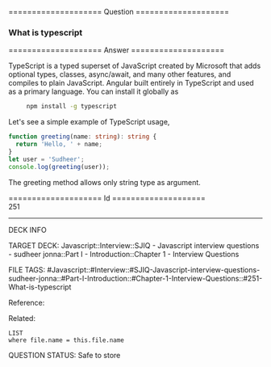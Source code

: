 ==================== Question ====================  

### What is typescript  

==================== Answer ====================  

TypeScript is a typed superset of JavaScript created by Microsoft that adds
optional types, classes, async/await, and many other features, and compiles to
plain JavaScript. Angular built entirely in TypeScript and used as a primary
language. You can install it globally as

```bash
     npm install -g typescript
```

Let's see a simple example of TypeScript usage,

```typescript
function greeting(name: string): string {
  return 'Hello, ' + name;
}
let user = 'Sudheer';
console.log(greeting(user));
```

The greeting method allows only string type as argument.

==================== Id ====================  
251
<!--ID: 1707879817623-->

---

DECK INFO

TARGET DECK: Javascript::Interview::SJIQ - Javascript interview questions - sudheer jonna::Part I - Introduction::Chapter 1 - Interview Questions

FILE TAGS: #Javascript::#Interview::#SJIQ-Javascript-interview-questions-sudheer-jonna::#Part-I-Introduction::#Chapter-1-Interview-Questions::#251-What-is-typescript

Reference:

Related:

```dataview
LIST
where file.name = this.file.name
```
QUESTION STATUS: Safe to store
